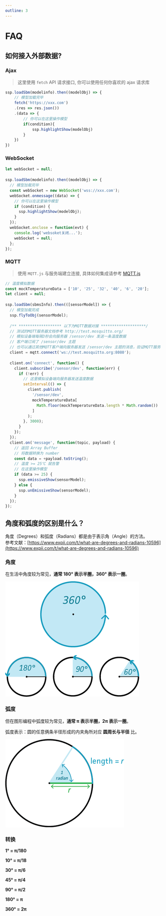 ```yaml
---
outline: 3
---
```


# FAQ

## 如何接入外部数据?

### Ajax

> 这里使用 `fetch` API 请求接口, 你可以使用任何你喜欢的 ajax 请求库

```js
ssp.loadSbm(modelinfo).then((modelObj) => {
    // 模型加载完毕
    fetch('https://xxx.com')
    .(res => res.json())
    .(data => {
        // 你可以在这里操作模型
        if(condition){
            ssp.highlightShow(modelObj)
        }
    })
})
```

### WebSocket

```js
let webSocket = null;

ssp.loadSbm(modelinfo).then((modelObj) => {
  // 模型加载完毕
  const webSocket = new WebSocket('wss://xxx.com');
  webSocket.onmessage((data) => {
    // 你可以在这里操作模型
    if (condition) {
      ssp.highlightShow(modelObj);
    }
  });
  webSocket.onclose = function(evt) {
    console.log('websoket关闭...');
    webSocket = null;
  };
});
```

### MQTT

> 使用 `MQTT.js` 与服务端建立连接, 具体如何集成请参考 [MQTT.js](https://github.com/mqttjs/MQTT.js)

```js
// 温度模拟数据
const mockTemperatureData = ['10', '25', '32', '40', '6', '20'];
let client = null;

ssp.loadSbm(sbmsInfo).then(([sensorModel]) => {
  // 模型加载完成
  ssp.flyToObj(sensorModel);

  /** ******************* 以下为MQTT数据对接 ********************/
  // 测试的MQTT服务器文档参考 http://test.mosquitto.org/
  // 模拟设备端每隔3秒会向服务器 /sensor/dev 发送一条温度数据
  // 客户端订阅了 /sensor/dev 主题
  // 也可以通过其他MQTT客户端向服务器发送 /sensor/dev 主题的消息，验证MQTT服务
  client = mqtt.connect('ws://test.mosquitto.org:8080');

  client.on('connect', function() {
    client.subscribe('/sensor/dev', function(err) {
      if (!err) {
        // 这里模拟设备端向服务器发送温度数据
        setInterval(() => {
          client.publish(
            '/sensor/dev',
            mockTemperatureData[
              Math.floor(mockTemperatureData.length * Math.random())
            ]
          );
        }, 3000);
      }
    });
  });
  client.on('message', function(topic, payload) {
    // 返回 Array Buffer
    // 将数据转换为 number
    const data = +payload.toString();
    // 温度 >= 25℃ 就告警
    // 在这里操作模型
    if (data >= 25) {
      ssp.emissiveShow(sensorModel);
    } else {
      ssp.unEmissiveShow(sensorModel);
    }
  });
});
```

## 角度和弧度的区别是什么？

角度（Degrees）和弧度（Radians）都是由于表示角（Angle）的方法。
<br>
参考文献：[https://www.expii.com/t/what-are-degrees-and-radians-10596](https://www.expii.com/t/what-are-degrees-and-radians-10596)

### 角度

在生活中角度较为常见，**通常 180° 表示半圈，360° 表示一圈**。

![degrees](./img/degrees150.png)

### 弧度

但在图形编程中弧度较为常见，**通常 π 表示半圈，2π 表示一圈**。

弧度表示：圆的任意俩条半径形成的内夹角所对应 **圆周长与半径** 比。

![radians](./img/radians150.png)

### 转换

**1° = π/180**

**10° = π/18**

**30° = π/6**

**45° = π/4**

**90° = π/2**

**180° = π**

**360° = 2π**
